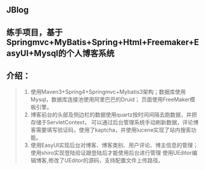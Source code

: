 ## JBlog
## 练手项目，基于Springmvc+MyBatis+Spring+Html+Freemaker+EasyUI+Mysql的个人博客系统
## 介绍：
>1. 使用Maven3+Spring4+Springmvc+Mybatis3架构；数据库使用Mysql，数据库连接池使用阿里巴巴的Druid；
    页面使用FreeMaker模板引擎。
>2. 博客前台的头部及侧边栏的数据使用quartz按时间间隔去跑数据，并把存储于ServletContext，
   可以通过后台管理系统手动刷新数据，评论博客需要填写验证码，使用了kaptcha，并使用lucene实现了站内搜索功能。
>3. 使用EasyUI实现后台对博客、博客类别、用户评论、博主信息的管理；使用shiro实现登陆验证跟登陆后才能使用后台进行管理
    使用UEditor编辑博客,修改了UEditor的源码，支持配置文件上传路径。
